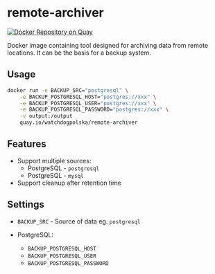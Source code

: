 # remote-archiver

[![Docker Repository on Quay](https://quay.io/repository/watchdogpolska/remote-archiver/status "Docker Repository on Quay")](https://quay.io/repository/watchdogpolska/remote-archiver)

Docker image containing tool designed for archiving data from remote locations. It can be the basis for a backup system.

## Usage

```bash
docker run -e BACKUP_SRC="postgresql" \
    -e BACKUP_POSTGRESQL_HOST="postgres://xxx" \
    -e BACKUP_POSTGRESQL_USER="postgres://xxx" \
    -e BACKUP_POSTGRESQL_PASSWORD="postgres://xxx" \
    -v output:/output
    quay.io/watchdogpolska/remote-archiver
```

## Features

* Support multiple sources:
  * PostgreSQL - ```postgresql```
  * PostgreSQL - ```mysql```
* Support cleanup after retention time

## Settings

* ```BACKUP_SRC``` - Source of data eg. ```postgresql```
* PostgreSQL:

  * ```BACKUP_POSTGRESQL_HOST```
  * ```BACKUP_POSTGRESQL_USER```
  * ```BACKUP_POSTGRESQL_PASSWORD```
